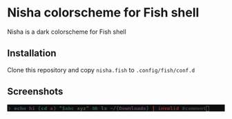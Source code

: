 # Nisha colorscheme for Fish shell

Nisha is a dark colorscheme for Fish shell

## Installation

Clone this repository and copy `nisha.fish` to `.config/fish/conf.d`

## Screenshots

![screenshot](screenshot.png)
